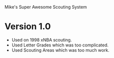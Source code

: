 Mike's Super Awesome Scouting System

Version 1.0
========

+ Used on 1998 xNBA scouting.
+ Used Letter Grades which was too complicated.
+ Used Scouting Areas which was too much work.
